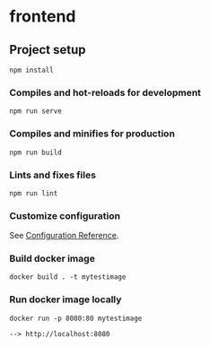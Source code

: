 # frontend

## Project setup
```
npm install
```

### Compiles and hot-reloads for development
```
npm run serve
```

### Compiles and minifies for production
```
npm run build
```

### Lints and fixes files
```
npm run lint
```

### Customize configuration
See [Configuration Reference](https://cli.vuejs.org/config/).

### Build docker image
```
docker build . -t mytestimage
```

### Run docker image locally
```
docker run -p 8080:80 mytestimage

--> http://localhost:8080
```